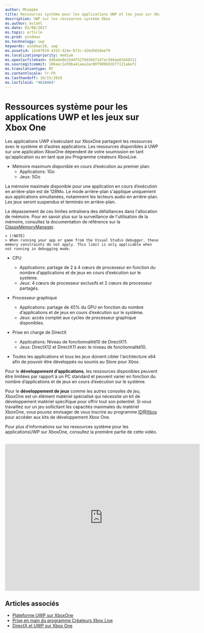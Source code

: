 ```yaml
---
author: Mtoepke
title: Ressources système pour les applications UWP et les jeux sur XboxOne
description: UWP sur les ressources système Xbox
ms.author: mstahl
ms.date: 02/08/2017
ms.topic: article
ms.prod: windows
ms.technology: uwp
keywords: windows10, uwp
ms.assetid: 12e87019-4315-424e-b73c-426d565deef9
ms.localizationpriority: medium
ms.openlocfilehash: 8d6ebe8e3344f5276939471d7ac569ae83d48311
ms.sourcegitcommit: 106aec1e59ba41aae2ac00f909b81bf7121a6ef1
ms.translationtype: MT
ms.contentlocale: fr-FR
ms.lasthandoff: 10/15/2018
ms.locfileid: "4610464"
---
```

# <a name="system-resources-for-uwp-apps-and-games-on-xbox-one"></a>Ressources système pour les applications UWP et les jeux sur Xbox One

Les applications UWP s’exécutant sur XboxOne partagent les ressources avec le système et d’autres applications. Les ressources disponibles à UWP sur une application XboxOne dépendent de votre soumission en tant qu'application ou en tant que jeu Programme créateurs XboxLive.

* Mémoire maximum disponible en cours d’exécution au premier plan:
    * Applications: 1Go
    * Jeux: 5Go

La mémoire maximale disponible pour une application en cours d’exécution en arrière-plan est de 128Mo. Le mode arrière-plan s'applique uniquement aux applications simultanées, notamment les lecteurs audio en arrière-plan.  Les jeux seront suspendus et terminés en arrière-plan.

Le dépassement de ces limites entraînera des défaillances dans l'allocation de mémoire. Pour en savoir plus sur la surveillance de l'utilisation de la mémoire, consultez la documentation de référence sur la [ClasseMemoryManager](https://msdn.microsoft.com/library/windows/apps/windows.system.memorymanager.aspx).
    
    > [!NOTE]
    > When running your app or game from the Visual Studio debugger, these memory constraints do not apply. This limit is only applicable when not running in debugging mode.

* CPU
    * Applications: partage de 2 à 4 cœurs de processeur en fonction du nombre d’applications et de jeux en cours d’exécution sur le système.
    * Jeux: 4 cœurs de processeur exclusifs et 2 cœurs de processeur partagés.

* Processeur graphique
    * Applications: partage de 45% du GPU en fonction du nombre d’applications et de jeux en cours d’exécution sur le système.
    * Jeux: accès complet aux cycles de processeur graphique disponibles.

* Prise en charge de DirectX
    * Applications: Niveau de fonctionnalité10 de DirectX11.
    * Jeux: DirectX12 et DirectX11 avec le niveau de fonctionnalité10.

* Toutes les applications et tous les jeux doivent cibler l'architecture x64 afin de pouvoir être développés ou soumis au Store pour Xbox.  

Pour le **développement d’applications**, les ressources disponibles peuvent être limitées par rapport à un PC standard et peuvent varier en fonction du nombre d’applications et de jeux en cours d’exécution sur le système.

Pour le **développement de jeux** comme les autres consoles de jeu, XboxOne est un élément matériel spécialisé qui nécessite un kit de développement matériel spécifique pour offrir tout son potentiel. Si vous travaillez sur un jeu sollicitant les capacités maximales du matériel XboxOne, vous pouvez envisager de vous inscrire au programme [ID@Xbox](http://www.xbox.com/Developers/id) pour accéder aux kits de développement Xbox One.


Pour plus d'informations sur les ressources système pour les applicationsUWP sur XboxOne, consultez la première partie de cette vidéo.
</br>
</br>
<iframe src="https://mva.microsoft.com/en-US/training-courses-embed/developing-xbox-one-applications-16860/Video-What-s-Unique--vk0fOPf9C_2006218965" width="636" height="480" allowFullScreen frameBorder="0"></iframe>

## <a name="see-also"></a>Articles associés
- [Plateforme UWP sur XboxOne](index.md)
- [Prise en main du programme Créateurs Xbox Live](../xbox-live/get-started-with-creators/get-started-with-xbox-live-creators.md)
- [DirectX et UWP sur Xbox One](https://blogs.msdn.microsoft.com/chuckw/2017/12/15/directx-and-uwp-on-xbox-one/)


